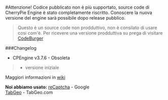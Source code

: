 #Attenzione!
Codice pubblicato non è più supportato, source code di CherryPie Engine è stato completamente riscritto. Сonoscere la nuova versione del engine sarà possibile dopo release pubblico.

>Questo è un source code non prodduttivo, non è consilato di usare cosi com'è. Per ricevere una versione prodduttiva su prega di visitare [CodeBurger](http://www.codeburger.it)

###Changelog
* CPEngine v3.7.6 - Obsoleta

>* versione iniziale

Maggiori informazioni in [wiki](https://github.com/CodeBurgerINT/CherryPie-Engine/wiki)

<b>Noi abbiamo usato:</b>
[reCaptcha](https://www.google.com/recaptcha/intro/index.html) - Google<br>
[TabGeo](http://tabgeo.com/) - TabGeo.com

